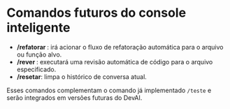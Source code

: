 # Comandos futuros do console inteligente

- **/refatorar <alvo>**: irá acionar o fluxo de refatoração automática para o arquivo ou função alvo.
- **/rever <arquivo>**: executará uma revisão automática de código para o arquivo especificado.
- **/resetar**: limpa o histórico de conversa atual.

Esses comandos complementam o comando já implementado `/teste` e serão integrados em versões futuras do DevAI.
